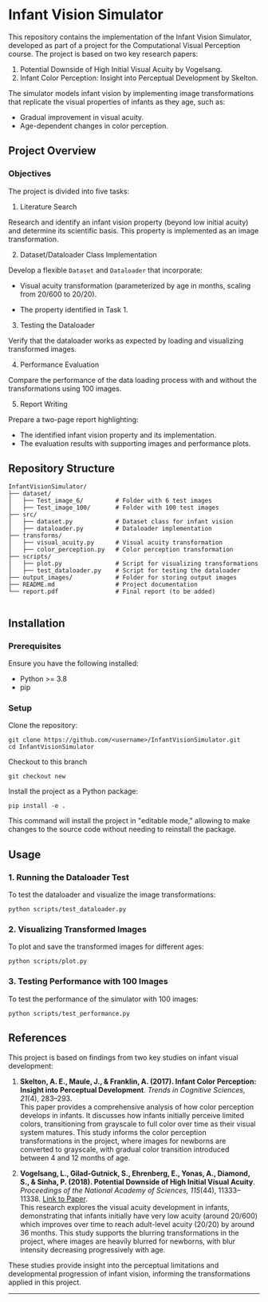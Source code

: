 # Infant Vision Simulator

This repository contains the implementation of the Infant Vision Simulator, developed as part of a project for the Computational Visual Perception course. The project is based on two key research papers:

1. Potential Downside of High Initial Visual Acuity by Vogelsang.
2. Infant Color Perception: Insight into Perceptual Development by Skelton.

The simulator models infant vision by implementing image transformations that replicate the visual properties of infants as they age, such as:

-   Gradual improvement in visual acuity.
-   Age-dependent changes in color perception.

## Project Overview

### Objectives

The project is divided into five tasks:

1. Literature Search

Research and identify an infant vision property (beyond low initial acuity) and determine its scientific basis. This property is implemented as an image transformation.

2. Dataset/Dataloader Class Implementation

Develop a flexible `Dataset` and `Dataloader` that incorporate:
- Visual acuity transformation (parameterized by age in months, scaling from 20/600 to 20/20).

- The property identified in Task 1.

3. Testing the Dataloader

Verify that the dataloader works as expected by loading and visualizing transformed images.

4. Performance Evaluation

Compare the performance of the data loading process with and without the transformations using 100 images.

5. Report Writing

Prepare a two-page report highlighting:

-   The identified infant vision property and its implementation.
-   The evaluation results with supporting images and performance plots.

## Repository Structure

```
InfantVisionSimulator/
├── dataset/
│   ├── Test_image_6/         # Folder with 6 test images
│   ├── Test_image_100/       # Folder with 100 test images
├── src/
│   ├── dataset.py            # Dataset class for infant vision
│   ├── dataloader.py         # Dataloader implementation
├── transforms/
│   ├── visual_acuity.py      # Visual acuity transformation
│   ├── color_perception.py   # Color perception transformation
├── scripts/
│   ├── plot.py               # Script for visualizing transformations
│   ├── test_dataloader.py    # Script for testing the dataloader
├── output_images/            # Folder for storing output images
├── README.md                 # Project documentation
└── report.pdf                # Final report (to be added)


```

## Installation

### Prerequisites
Ensure you have the following installed:
- Python >= 3.8
- pip

### Setup
Clone the repository:
```
git clone https://github.com/<username>/InfantVisionSimulator.git
cd InfantVisionSimulator
```
Checkout to this branch 
```
git checkout new
```
Install the project as a Python package:
```
pip install -e .
```
This command will install the project in "editable mode," allowing to make changes to the source code without needing to reinstall the package.


## Usage

### 1. Running the Dataloader Test

To test the dataloader and visualize the image transformations:
```
python scripts/test_dataloader.py
```
### 2. Visualizing Transformed Images
To plot and save the transformed images for different ages:
```
python scripts/plot.py
```
### 3. Testing Performance with 100 Images
To test the performance of the simulator with 100 images:
```
python scripts/test_performance.py
```

## References

This project is based on findings from two key studies on infant visual development:

1. **Skelton, A. E., Maule, J., & Franklin, A. (2017). Infant Color Perception: Insight into Perceptual Development**. _Trends in Cognitive Sciences, 21_(4), 283–293.  
   This paper provides a comprehensive analysis of how color perception develops in infants. It discusses how infants initially perceive limited colors, transitioning from grayscale to full color over time as their visual system matures. This study informs the color perception transformations in the project, where images for newborns are converted to grayscale, with gradual color transition introduced between 4 and 12 months of age.

2. **Vogelsang, L., Gilad-Gutnick, S., Ehrenberg, E., Yonas, A., Diamond, S., & Sinha, P. (2018). Potential Downside of High Initial Visual Acuity**. _Proceedings of the National Academy of Sciences, 115_(44), 11333–11338. [Link to Paper](https://doi.org/10.1073/pnas.1800901115).  
   This research explores the visual acuity development in infants, demonstrating that infants initially have very low acuity (around 20/600) which improves over time to reach adult-level acuity (20/20) by around 36 months. This study supports the blurring transformations in the project, where images are heavily blurred for newborns, with blur intensity decreasing progressively with age.

These studies provide insight into the perceptual limitations and developmental progression of infant vision, informing the transformations applied in this project.



---
